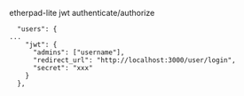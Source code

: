 etherpad-lite jwt authenticate/authorize

```
  "users": {
...
    "jwt": {
      "admins": ["username"],
      "redirect_url": "http://localhost:3000/user/login",
      "secret": "xxx"
    }
  },
```
